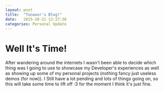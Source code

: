 ```yaml
---
layout: post
title:  "Tunaxor's Blog!"
date:   2015-10-21 12:27:36
categories: Personal Update
---
```


# Well It's Time!
After wandering around the internets I wasn't been able to decide which thing was I going to use to showcase my Developer's experiences as well as showing up some of my personal projects (nothing fancy just useless demos (for now)).
I Still have a lot pending and lots of things going on, so this will take some time to lift off :3 for the moment I think it's just fine.
